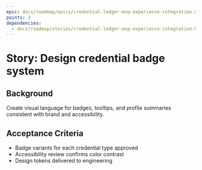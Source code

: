 ```yaml
---
epic: docs/roadmap/epics/credential-ledger-mvp-experience-integration.md
points: 3
dependencies:
  - docs/roadmap/stories/credential-ledger-mvp-experience-integration-01-ux-research.md
---
```

# Story: Design credential badge system

## Background
Create visual language for badges, tooltips, and profile summaries consistent with brand and accessibility.

## Acceptance Criteria
- Badge variants for each credential type approved
- Accessibility review confirms color contrast
- Design tokens delivered to engineering
